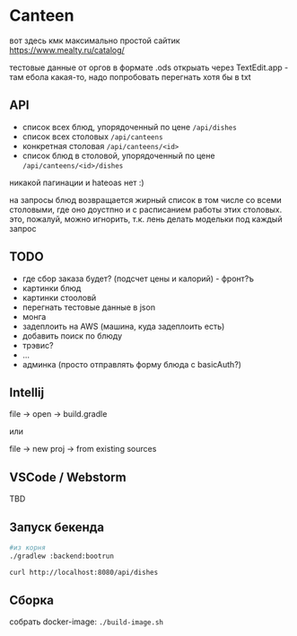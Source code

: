 # Canteen


вот здесь кмк максимально простой сайтик https://www.mealty.ru/catalog/

тестовые данные от оргов в формате .ods открыать через TextEdit.app - 
там ебола какая-то, надо попробовать перегнать хотя бы в txt




## API

- список всех блюд, упорядоченный по цене `/api/dishes`
- список всех столовых `/api/canteens`
- конкретная столовая `/api/canteens/<id>`
- список блюд в столовой, упорядоченный по цене `/api/canteens/<id>/dishes`

никакой пагинации и hateoas нет :)

на запросы блюд возвращается жирный список в том числе со всеми столовыми, где оно доустпно и
с расписанием работы этих столовых. это, пожалуй, можно игнорить, т.к. лень делать 
модельки под каждый запрос  


## TODO

- где сбор заказа будет? (подсчет цены и калорий) - фронт?ъ
- картинки блюд
- картинки стооловй
- перегнать тестовые данные в json
- монга 
- задеплоить на AWS (машина, куда задеплоить есть)
- добавить поиск по блюду
- трэвис?
- ...
- админка (просто отправлять форму блюда с basicAuth?)


## Intellij

file -> open -> build.gradle

или

file -> new proj -> from existing sources


## VSCode / Webstorm

TBD


## Запуск бекенда

```bash
#из корня
./gradlew :backend:bootrun

curl http://localhost:8080/api/dishes
```

## Сборка

собрать docker-image: `./build-image.sh`